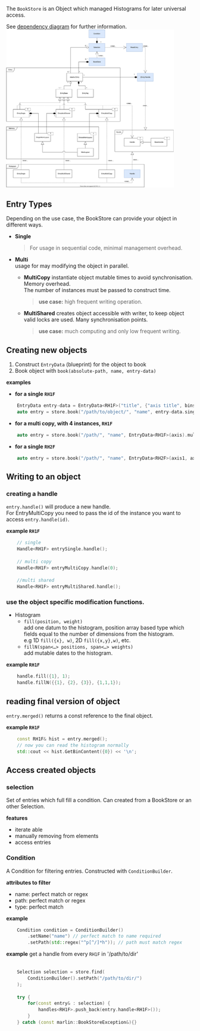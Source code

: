 The `BookStore` is an Object which managed Histograms for later universal access.

<style>
img[alt="dependency diagram"] {
	width: 450px;
}
</style>
See [dependency diagram](/diagrams/BookStore-Data.html) for further information.
[![dependency diagram](/diagrams/BookStore-Data.svg)](/diagrams/BookStore-Data.html)


## Entry Types

Depending on the use case, the BookStore can provide your object in different ways.

* **Single**

	> For usage in sequential code, minimal management overhead.
	
* **Multi**   
	 usage for may modifying the object in parallel.
    * **MultiCopy**
		 instantiate object mutable times to avoid synchronisation.
		 Memory overhead.  
	 	 The number of instances must be passed to construct time.
	 	 
		 > **use case:** high frequent writing operation.
		 
    * **MultiShared**
		creates object accessible with writer, to keep object valid locks are used.
		Many synchronisation points.   
			
		 > **use case:** much computing and only low frequent writing.	
		 	

## Creating new objects

1. Construct `EntryData` (blueprint) for the object to book
2. Book object with `book(absolute-path, name, entry-data)`

**examples**

* **for a single `RH1F`**
```cpp
	EntryData entry-data = EntryData<RH1F>("title", {"axis title", bins, min, max});
	auto entry = store.book("/path/to/object/", "name", entry-data.single());
```
* **for a multi copy, with 4 instances, `RH1F`**
```cpp
	auto entry = store.book("/path/", "name", EntryData<RH1F>(axis).multiCopy(4));
```
* **for a single `RH2F`**
```cpp
	auto entry = store.book("/path/", "name", EntryData<RH2F>(axis1, axis2).single());
```

## Writing to an object

### creating a handle
`entry.handle()` will produce a new handle.  
For EntryMultiCopy you need to pass the id of the instance you want to access `entry.handle(id)`.

**example `RH1F`**
```cpp
	// single
	Handle<RH1F> entrySingle.handle();

	// multi copy
	Handle<RH1F> entryMultiCopy.handle(0);

	//multi shared
	Handle<RH1F> entryMultiShared.handle();
```

### use the object specific modification functions.
*	Histogram
	 * `fill(position, weight)`  
	    add one datum to the histogram, position array based type which fields equal to the number of dimensions from the histogram.    
	    e.g 1D `fill({x}, w)`, 2D `fill({x,y},w)`, etc.
	 * `fillN(span<…> positions, span<…> weights)`  
	     add mutable dates to the histogram.

**example `RH1F`**
```cpp
	handle.fill({1}, 1);
	handle.fillN({{1}, {2}, {3}}, {1,1,1});
```


## reading final version of object

`entry.merged()` returns a const reference to the final object.

**example `RH1F`**
```cpp
	const RH1F& hist = entry.merged();
	// now you can read the histogram normally
	std::cout << hist.GetBinContent({0}) << '\n';
```


## Access created objects

### selection

Set of entries which full fill a condition. Can created from a BookStore
or an other Selection.

**features**
* iterate able  
* manually removing from elements
* access entries

### Condition

A Condition for filtering entries. Constructed with `ConditionBuilder`.

**attributes to filter**

* name: perfect match or regex
* path: perfect match or regex
* type: perfect match

**example**
```cpp
	Condition condition = ConditionBuilder()
		.setName("name") // perfect match to name required
		.setPath(std::regex("^p[^/]*h")); // path must match regex
```

**example** get a handle from every `RH1F` in '/path/to/dir'
```cpp

	Selection selection = store.find(
		ConditionBuilder().setPath("/path/to/dir/")
	);

	try {
		for(const entry& : selection) {
			handles<RH1F>.push_back(entry.handle<RH1F>());
		}
	} catch (const marlin::BookStoreException&){}
```

